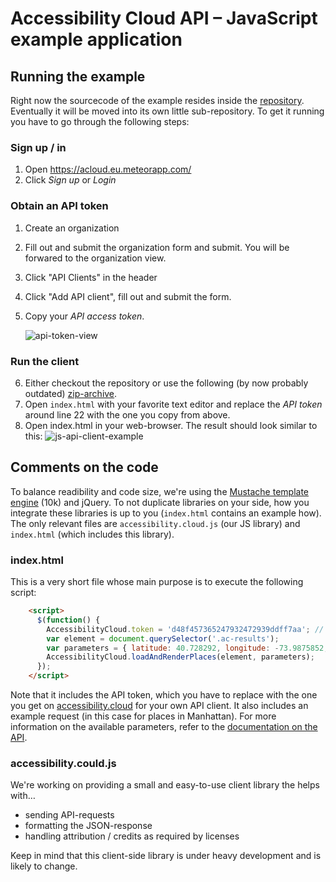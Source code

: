 # Accessibility Cloud API – JavaScript example application


## Running the example

Right now the sourcecode of the example resides inside the [ repository](https://github.com/sozialhelden//tree/master/public/js-example). Eventually it will be moved into its own little sub-repository. To get it running you have to go through the following steps:

### Sign up / in

1. Open https://acloud.eu.meteorapp.com/
2. Click *Sign up* or *Login*

### Obtain an API token

1. Create an organization

2. Fill out and submit the organization form and submit. You will be forwared to the organization view.

3. Click "API Clients" in the header

4. Click "Add API client", fill out and submit the form.

6. Copy your *API access token*.

    ![api-token-view](http://i.imgur.com/SLkyvER.png)

### Run the client

6. Either checkout the repository or use the following (by now probably outdated) [zip-archive](https://dl.dropboxusercontent.com/u/5503063/ac/examples/js-example.zip).
7. Open `index.html` with your favorite text editor and replace the *API token* around line 22 with the one you copy from above.
8. Open index.html in your web-browser. The result should look similar to this: ![js-api-client-example](http://i.imgur.com/kfk0cMS.png)

## Comments on the code

To balance readibility and code size, we're using the [Mustache template engine](https://github.com/janl/mustache.js) (10k) and jQuery. To not duplicate libraries on your side, how you integrate these libraries is up to you (`index.html` contains an example how). The only relevant files are `accessibility.cloud.js` (our JS library) and `index.html` (which includes this library).

### index.html

This is a very short file whose main purpose is to execute the following script:

```html
    <script>
      $(function() {
        AccessibilityCloud.token = 'd48f457365247932472939ddff7aa'; // <-- Replace this token with your own
        var element = document.querySelector('.ac-results');
        var parameters = { latitude: 40.728292, longitude: -73.9875852, accuracy: 10000, limit: 100 };
        AccessibilityCloud.loadAndRenderPlaces(element, parameters);
      });
    </script>
```

Note that it includes the API token, which you have to replace with the one you get on [accessibility.cloud](https://acloud.eu.meteorapp.com) for your own API client. It also includes an example request (in this case for places in Manhattan). For more information on the available parameters, refer to the [documentation on the API](https://github.com/sozialhelden//blob/master/docs/json-api.md).

### accessibility.could.js

We're working on providing a small and easy-to-use client library the helps with…

- sending API-requests
- formatting the JSON-response
- handling attribution / credits as required by licenses

Keep in mind that this client-side library is under heavy development and is likely to change.
